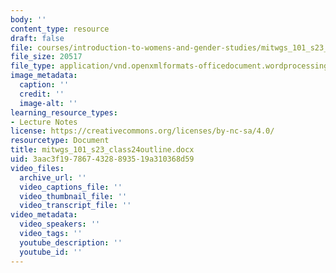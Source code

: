 ```yaml
---
body: ''
content_type: resource
draft: false
file: courses/introduction-to-womens-and-gender-studies/mitwgs_101_s23_class24outline.docx
file_size: 20517
file_type: application/vnd.openxmlformats-officedocument.wordprocessingml.document
image_metadata:
  caption: ''
  credit: ''
  image-alt: ''
learning_resource_types:
- Lecture Notes
license: https://creativecommons.org/licenses/by-nc-sa/4.0/
resourcetype: Document
title: mitwgs_101_s23_class24outline.docx
uid: 3aac3f19-7867-4328-8935-19a310368d59
video_files:
  archive_url: ''
  video_captions_file: ''
  video_thumbnail_file: ''
  video_transcript_file: ''
video_metadata:
  video_speakers: ''
  video_tags: ''
  youtube_description: ''
  youtube_id: ''
---
```

